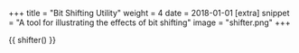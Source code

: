 +++
title = "Bit Shifting Utility"
weight = 4
date = 2018-01-01
[extra]
snippet = "A tool for illustrating the effects of bit shifting"
image = "shifter.png"
+++

{{ shifter() }}